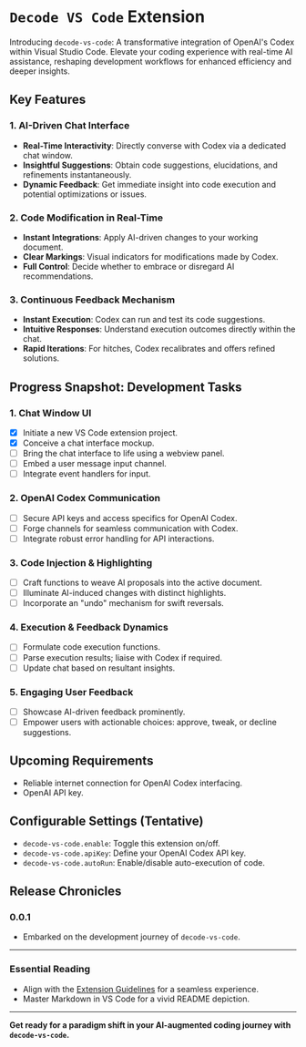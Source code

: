 # `Decode VS Code` Extension

Introducing `decode-vs-code`: A transformative integration of OpenAI's Codex within Visual Studio Code. Elevate your coding experience with real-time AI assistance, reshaping development workflows for enhanced efficiency and deeper insights.

## Key Features

### **1. AI-Driven Chat Interface**

- **Real-Time Interactivity**: Directly converse with Codex via a dedicated chat window.
- **Insightful Suggestions**: Obtain code suggestions, elucidations, and refinements instantaneously.
- **Dynamic Feedback**: Get immediate insight into code execution and potential optimizations or issues.

### **2. Code Modification in Real-Time**

- **Instant Integrations**: Apply AI-driven changes to your working document.
- **Clear Markings**: Visual indicators for modifications made by Codex.
- **Full Control**: Decide whether to embrace or disregard AI recommendations.

### **3. Continuous Feedback Mechanism**

- **Instant Execution**: Codex can run and test its code suggestions.
- **Intuitive Responses**: Understand execution outcomes directly within the chat.
- **Rapid Iterations**: For hitches, Codex recalibrates and offers refined solutions.

## Progress Snapshot: Development Tasks

### **1. Chat Window UI**

- [x] Initiate a new VS Code extension project.
- [x] Conceive a chat interface mockup.
- [ ] Bring the chat interface to life using a webview panel.
- [ ] Embed a user message input channel.
- [ ] Integrate event handlers for input.

### **2. OpenAI Codex Communication**

- [ ] Secure API keys and access specifics for OpenAI Codex.
- [ ] Forge channels for seamless communication with Codex.
- [ ] Integrate robust error handling for API interactions.

### **3. Code Injection & Highlighting**

- [ ] Craft functions to weave AI proposals into the active document.
- [ ] Illuminate AI-induced changes with distinct highlights.
- [ ] Incorporate an "undo" mechanism for swift reversals.

### **4. Execution & Feedback Dynamics**

- [ ] Formulate code execution functions.
- [ ] Parse execution results; liaise with Codex if required.
- [ ] Update chat based on resultant insights.

### **5. Engaging User Feedback**

- [ ] Showcase AI-driven feedback prominently.
- [ ] Empower users with actionable choices: approve, tweak, or decline suggestions.

## Upcoming Requirements

- Reliable internet connection for OpenAI Codex interfacing.
- OpenAI API key.

## Configurable Settings (Tentative)

- `decode-vs-code.enable`: Toggle this extension on/off.
- `decode-vs-code.apiKey`: Define your OpenAI Codex API key.
- `decode-vs-code.autoRun`: Enable/disable auto-execution of code.

## Release Chronicles

### 0.0.1

- Embarked on the development journey of `decode-vs-code`.

---

### Essential Reading

- Align with the [Extension Guidelines](https://code.visualstudio.com/api/references/extension-guidelines) for a seamless experience.
- Master Markdown in VS Code for a vivid README depiction.

---

**Get ready for a paradigm shift in your AI-augmented coding journey with `decode-vs-code`.**
